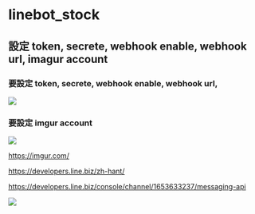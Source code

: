 # linebot_stock



## 設定 token, secrete, webhook enable, webhook url, imagur account


### 要設定 token, secrete, webhook enable, webhook url,
![](https://i.imgur.com/FXr8DED.png)
### 要設定 imgur account
![](https://i.imgur.com/XnwkGDY.png)

https://imgur.com/

https://developers.line.biz/zh-hant/

https://developers.line.biz/console/channel/1653633237/messaging-api

![](https://qr-official.line.me/sid/L/815geyre.png)
